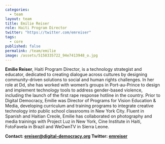 ```yaml
---
categories: 
  - team
layout: team
title: Emilie Reiser
role: Haiti Program Director
twitter: "https://twitter.com/emreiser"
tags: 
  - core
published: false
permalink: /team/emilie
image: /assets/5158335722_94e7413948_o.jpg
---
```


**Emilie Reiser**, Haiti Program Director, is a technology strategist and educator, dedicated to creating dialogue across cultures by designing community-driven solutions to social and human rights challenges. In her role at Dd, she has worked with women’s groups in Port-au-Prince to design and implement technology tools to address gender-based violence, including the launch of the first rape response hotline in the country. Prior to Digital Democracy, Emilie was Director of Programs for Vision Education & Media, developing curriculum and training programs to integrate creative technology into public school classrooms in New York City. Fluent in Spanish and Haitian Creole, Emilie has collaborated on photography and media trainings with Project Luz in New York, Cine Institute in Haiti, FotoFavela in Brazil and WeOwnTV in Sierra Leone.

**Contact: [ereiser@digital-democracy.org](mailto:ereiser@digital-democracy.org)
Twitter: [emreiser](https://twitter.com/emreiser)**